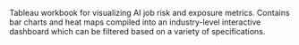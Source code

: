 Tableau workbook for visualizing AI job risk and exposure metrics. Contains bar charts and heat maps compiled into an industry-level interactive dashboard which can be filtered based on a variety of specifications.
